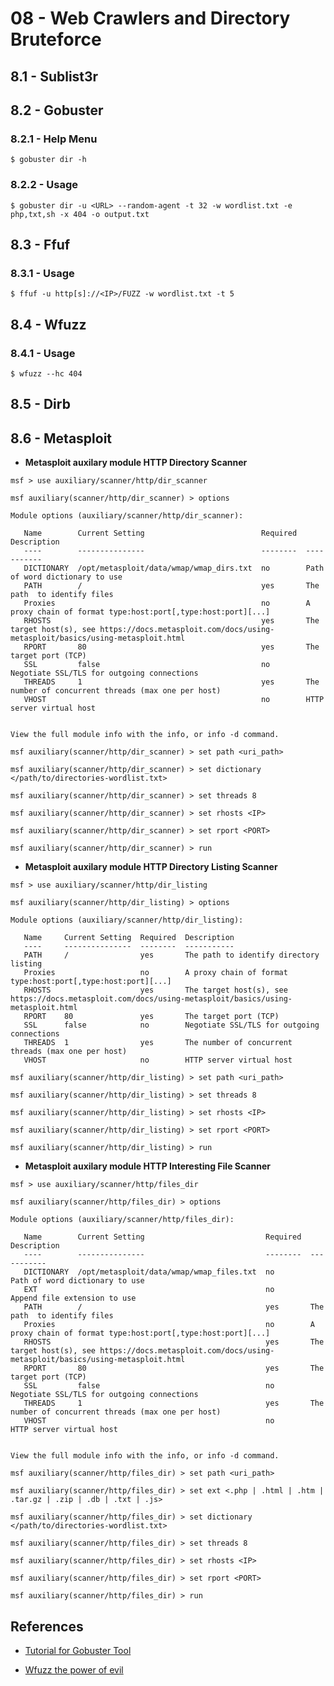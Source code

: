 # 08 - Web Crawlers and Directory Bruteforce

## 8.1 - Sublist3r

## 8.2 - Gobuster

### 8.2.1 - Help Menu

`$ gobuster dir -h`

### 8.2.2 - Usage

`$ gobuster dir -u <URL> --random-agent -t 32 -w wordlist.txt -e php,txt,sh -x 404 -o output.txt`

## 8.3 - Ffuf

### 8.3.1 - Usage

`$ ffuf -u http[s]://<IP>/FUZZ -w wordlist.txt -t 5`

## 8.4 - Wfuzz

### 8.4.1 - Usage

`$ wfuzz --hc 404`

## 8.5 - Dirb

## 8.6 - Metasploit

- **Metasploit auxilary module HTTP Directory Scanner**

```
msf > use auxiliary/scanner/http/dir_scanner

msf auxiliary(scanner/http/dir_scanner) > options

Module options (auxiliary/scanner/http/dir_scanner):

   Name        Current Setting                          Required  Description
   ----        ---------------                          --------  -----------
   DICTIONARY  /opt/metasploit/data/wmap/wmap_dirs.txt  no        Path of word dictionary to use
   PATH        /                                        yes       The path  to identify files
   Proxies                                              no        A proxy chain of format type:host:port[,type:host:port][...]
   RHOSTS                                               yes       The target host(s), see https://docs.metasploit.com/docs/using-metasploit/basics/using-metasploit.html
   RPORT       80                                       yes       The target port (TCP)
   SSL         false                                    no        Negotiate SSL/TLS for outgoing connections
   THREADS     1                                        yes       The number of concurrent threads (max one per host)
   VHOST                                                no        HTTP server virtual host


View the full module info with the info, or info -d command.

msf auxiliary(scanner/http/dir_scanner) > set path <uri_path>

msf auxiliary(scanner/http/dir_scanner) > set dictionary </path/to/directories-wordlist.txt>

msf auxiliary(scanner/http/dir_scanner) > set threads 8

msf auxiliary(scanner/http/dir_scanner) > set rhosts <IP>

msf auxiliary(scanner/http/dir_scanner) > set rport <PORT>

msf auxiliary(scanner/http/dir_scanner) > run
```

- **Metasploit auxilary module HTTP Directory Listing Scanner**

```
msf > use auxiliary/scanner/http/dir_listing

msf auxiliary(scanner/http/dir_listing) > options

Module options (auxiliary/scanner/http/dir_listing):

   Name     Current Setting  Required  Description
   ----     ---------------  --------  -----------
   PATH     /                yes       The path to identify directory listing
   Proxies                   no        A proxy chain of format type:host:port[,type:host:port][...]
   RHOSTS                    yes       The target host(s), see https://docs.metasploit.com/docs/using-metasploit/basics/using-metasploit.html
   RPORT    80               yes       The target port (TCP)
   SSL      false            no        Negotiate SSL/TLS for outgoing connections
   THREADS  1                yes       The number of concurrent threads (max one per host)
   VHOST                     no        HTTP server virtual host

msf auxiliary(scanner/http/dir_listing) > set path <uri_path>

msf auxiliary(scanner/http/dir_listing) > set threads 8

msf auxiliary(scanner/http/dir_listing) > set rhosts <IP>

msf auxiliary(scanner/http/dir_listing) > set rport <PORT>

msf auxiliary(scanner/http/dir_listing) > run
```

- **Metasploit auxilary module HTTP Interesting File Scanner**

```
msf > use auxiliary/scanner/http/files_dir

msf auxiliary(scanner/http/files_dir) > options

Module options (auxiliary/scanner/http/files_dir):

   Name        Current Setting                           Required  Description
   ----        ---------------                           --------  -----------
   DICTIONARY  /opt/metasploit/data/wmap/wmap_files.txt  no        Path of word dictionary to use
   EXT                                                   no        Append file extension to use
   PATH        /                                         yes       The path  to identify files
   Proxies                                               no        A proxy chain of format type:host:port[,type:host:port][...]
   RHOSTS                                                yes       The target host(s), see https://docs.metasploit.com/docs/using-metasploit/basics/using-metasploit.html
   RPORT       80                                        yes       The target port (TCP)
   SSL         false                                     no        Negotiate SSL/TLS for outgoing connections
   THREADS     1                                         yes       The number of concurrent threads (max one per host)
   VHOST                                                 no        HTTP server virtual host


View the full module info with the info, or info -d command.

msf auxiliary(scanner/http/files_dir) > set path <uri_path>

msf auxiliary(scanner/http/files_dir) > set ext <.php | .html | .htm | .tar.gz | .zip | .db | .txt | .js>

msf auxiliary(scanner/http/files_dir) > set dictionary </path/to/directories-wordlist.txt>

msf auxiliary(scanner/http/files_dir) > set threads 8

msf auxiliary(scanner/http/files_dir) > set rhosts <IP>

msf auxiliary(scanner/http/files_dir) > set rport <PORT>

msf auxiliary(scanner/http/files_dir) > run
```

## References

- [Tutorial for Gobuster Tool](https://sitechsecurity.wordpress.com/2020/07/14/tutorial-for-gobuster-tool/)

- [Wfuzz the power of evil](https://blog.certcube.com/wfuzz-the-power-of-evil/)